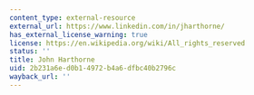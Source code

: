 ```yaml
---
content_type: external-resource
external_url: https://www.linkedin.com/in/jharthorne/
has_external_license_warning: true
license: https://en.wikipedia.org/wiki/All_rights_reserved
status: ''
title: John Harthorne
uid: 2b231a6e-d0b1-4972-b4a6-dfbc40b2796c
wayback_url: ''
---
```

